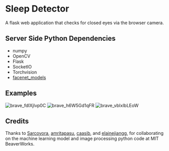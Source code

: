 # Sleep Detector
A flask web application that checks for closed eyes via the browser camera.

## Server Side Python Dependencies
- numpy
- OpenCV
- Flask
- SocketIO
- Torchvision
- [facenet_models](https://github.com/CogWorksBWSI/facenet_models)

## Examples
![brave_fdIXjlvp0C](https://user-images.githubusercontent.com/47835799/236370260-df23a5ac-0c6d-4638-8c24-1a509ed6fb0c.png)
![brave_h6W5Gd1qFR](https://user-images.githubusercontent.com/47835799/236370262-6a4c73c8-71a0-4ee5-a669-12bb9f87d525.png)
![brave_vbIxlbLEoW](https://user-images.githubusercontent.com/47835799/236370266-95a540f9-5d22-4041-aec6-a8d43c2f4dec.png)

## Credits
Thanks to [Sarcovora](https://github.com/Sarcovora), [amritapasu](https://github.com/amritapasu), [caasib](https://github.com/caasib), and [elainejiangg](https://github.com/elainejiangg), for collaborating on the machine learning model and image processing python code at MIT BeaverWorks.
